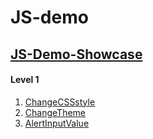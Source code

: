 # JS-demo
## [JS-Demo-Showcase](https://jiaqd1203.github.io/JS-demo/JS-Demo-Showcase/index.html)<br>
#### Level 1
1. [ChangeCSSstyle](https://jiaqd1203.github.io/JS-demo/Level1/ChangeCSSstyle/changeCSSstyle2.0.html)<br>
2. [ChangeTheme](https://jiaqd1203.github.io/JS-demo/Level1/ChangeTheme/ChangeTheme2.0.html)<br>
3. [AlertInputValue](https://jiaqd1203.github.io/JS-demo/Level1/AlertInputValue/AlertInputValue.html)<br>

